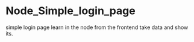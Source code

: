 # Node_Simple_login_page
simple login page learn in the node from the frontend take data and  show its.
